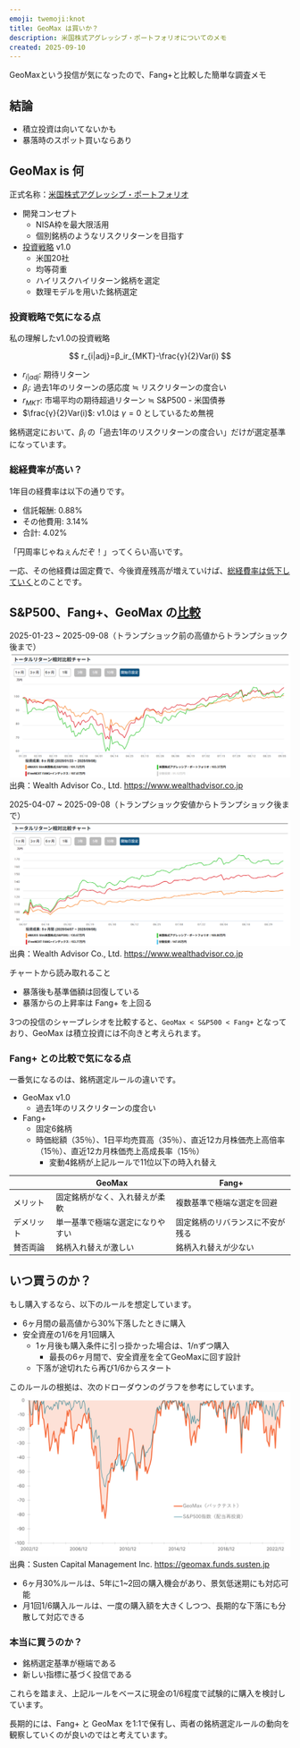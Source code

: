 ```yaml
---
emoji: twemoji:knot
title: GeoMax は買いか？
description: 米国株式アグレッシブ・ポートフォリオについてのメモ
created: 2025-09-10
---
```


GeoMaxという投信が気になったので、Fang+と比較した簡単な調査メモ

## 結論

- 積立投資は向いてないかも
- 暴落時のスポット買いならあり

## GeoMax is 何

正式名称：[米国株式アグレッシブ・ポートフォリオ](https://geomax.funds.susten.jp/)

- 開発コンセプト
  - NISA枠を最大限活用
  - 個別銘柄のようなリスクリターンを目指す
- [投資戦略](https://geomax.funds.susten.jp/strategy/) v1.0
  - 米国20社
  - 均等荷重
  - ハイリスクハイリターン銘柄を選定
  - 数理モデルを用いた銘柄選定

### 投資戦略で気になる点

私の理解したv1.0の投資戦略

$$
r_{i|adj}=β_ir_{MKT}-\frac{γ}{2}Var(i)
$$

- $r_{i|adj}$: 期待リターン
- $β_i$: 過去1年のリターンの感応度 ≒ リスクリターンの度合い
- $r_{MKT}$: 市場平均の期待超過リターン ≒ S&P500 - 米国債券
- $\frac{γ}{2}Var(i)$: v1.0は $γ=0$ としているため無視

銘柄選定において、$β_i$ の「過去1年のリスクリターンの度合い」だけが選定基準になっています。

### 総経費率が高い？

1年目の経費率は以下の通りです。

- 信託報酬: 0.88%
- その他費用: 3.14%
- 合計: 4.02%

「円周率じゃねぇんだぞ！」ってくらい高いです。

一応、その他経費は固定費で、今後資産残高が増えていけば、[総経費率は低下していく](https://note.com/susten/n/n7f1b3f39c981)とのことです。

## S&P500、Fang+、GeoMax の[比較](https://www.wealthadvisor.co.jp/comparison?c1=2018070301&c2=2018013110&c3=2023090601)

2025-01-23 ~ 2025-09-08（トランプショック前の高値からトランプショック後まで）
![グラフ1](../assets/inv-geomax-v1-0123-0908.png)
出典：Wealth Advisor Co., Ltd. https://www.wealthadvisor.co.jp

2025-04-07 ~ 2025-09-08（トランプショック安値からトランプショック後まで）
![グラフ2](../assets/inv-geomax-v1-0407-0908.png)
出典：Wealth Advisor Co., Ltd. https://www.wealthadvisor.co.jp

チャートから読み取れること

- 暴落後も基準価額は回復している
- 暴落からの上昇率は Fang+ を上回る

3つの投信のシャープレシオを比較すると、`GeoMax < S&P500 < Fang+` となっており、GeoMax は積立投資には不向きと考えられます。

### Fang+ との比較で気になる点

一番気になるのは、銘柄選定ルールの違いです。

- GeoMax v1.0
  - 過去1年のリスクリターンの度合い
- Fang+
  - 固定6銘柄
  - 時価総額（35％）、1日平均売買高（35％）、直近12カ月株価売上高倍率（15％）、直近12カ月株価売上高成長率（15％）
    - 変動4銘柄が上記ルールで11位以下の時入れ替え

||GeoMax|Fang+|
|-|-|-|
|メリット|固定銘柄がなく、入れ替えが柔軟|複数基準で極端な選定を回避|
|デメリット|単一基準で極端な選定になりやすい|固定銘柄のリバランスに不安が残る|
|賛否両論|銘柄入れ替えが激しい|銘柄入れ替えが少ない|

## いつ買うのか？

もし購入するなら、以下のルールを想定しています。

- 6ヶ月間の最高値から30%下落したときに購入
- 安全資産の1/6を月1回購入
  - 1ヶ月後も購入条件に引っ掛かった場合は、1/nずつ購入
    - 最長の6ヶ月間で、安全資産を全てGeoMaxに回す設計
  - 下落が途切れたら再び1/6からスタート

このルールの根拠は、次のドローダウンのグラフを参考にしています。
![ドローダウンのグラフ](../assets/inv-geomax-v1-drawdown.svg)
出典：Susten Capital Management Inc. https://geomax.funds.susten.jp

- 6ヶ月30%ルールは、5年に1~2回の購入機会があり、景気低迷期にも対応可能
- 月1回1/6購入ルールは、一度の購入額を大きくしつつ、長期的な下落にも分散して対応できる

### 本当に買うのか？

- 銘柄選定基準が極端である
- 新しい指標に基づく投信である

これらを踏まえ、上記ルールをベースに現金の1/6程度で試験的に購入を検討しています。

長期的には、Fang+ と GeoMax を1:1で保有し、両者の銘柄選定ルールの動向を観察していくのが良いのではと考えています。
